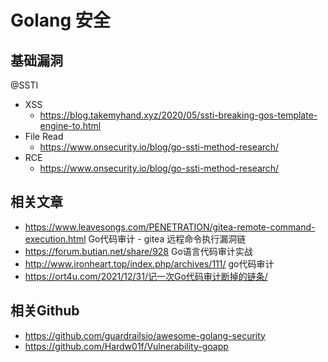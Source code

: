 # Golang 安全

基础漏洞
---

@SSTI
- XSS
  - https://blog.takemyhand.xyz/2020/05/ssti-breaking-gos-template-engine-to.html
- File Read
  - https://www.onsecurity.io/blog/go-ssti-method-research/
- RCE
  - https://www.onsecurity.io/blog/go-ssti-method-research/

相关文章
---
- https://www.leavesongs.com/PENETRATION/gitea-remote-command-execution.html Go代码审计 - gitea 远程命令执行漏洞链
- https://forum.butian.net/share/928 Go语言代码审计实战
- http://www.ironheart.top/index.php/archives/111/ go代码审计
- https://ort4u.com/2021/12/31/记一次Go代码审计断掉的链条/

相关Github
---

- https://github.com/guardrailsio/awesome-golang-security
- https://github.com/Hardw01f/Vulnerability-goapp

